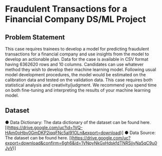 # Fraudulent Transactions for a Financial Company DS/ML Project

## Problem Statement
This case requires trainees to develop a model for predicting fraudulent transactions for a financial company and use insights from the model to develop an actionable plan. Data for the case is available in CSV format having 6362620 rows and 10 columns.
Candidates can use whatever method they wish to develop their machine learning model. Following usual model development procedures, the model would be estimated on the calibration data and tested on the validation data. This case requires both statistical analysis and creativity/judgment. We recommend you spend time on both fine-tuning and interpreting the results of your machine learning model.

## Dataset
● Data Dictionary: The data dictionary of the dataset can be found here. [(https://drive.google.com/uc?id=1VQ-HAm0oHbv0GmDKP2iqqFNc5aI91OLn&export=download)]
● Data Source: The dataset can be found here. [(https://drive.google.com/uc?export=download&confirm=6gh6&id=1VNpyNkGxHdskfdTNRSjjyNa5qC9u0JyV)]

